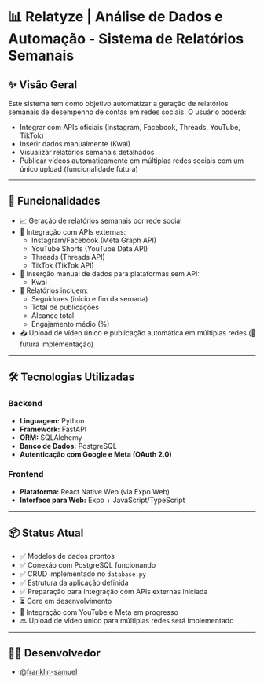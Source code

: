 # 📊 Relatyze | Análise de Dados e Automação - Sistema de Relatórios Semanais

## ✨ Visão Geral

Este sistema tem como objetivo automatizar a geração de relatórios semanais de desempenho de contas em redes sociais. O usuário poderá:

- Integrar com APIs oficiais (Instagram, Facebook, Threads, YouTube, TikTok)
- Inserir dados manualmente (Kwai)
- Visualizar relatórios semanais detalhados
- Publicar vídeos automaticamente em múltiplas redes sociais com um único upload (funcionalidade futura)

---

## 🧠 Funcionalidades

- 📈 Geração de relatórios semanais por rede social
- 🔌 Integração com APIs externas:
  - Instagram/Facebook (Meta Graph API)
  - YouTube Shorts (YouTube Data API)
  - Threads (Threads API)
  - TikTok (TikTok API)
- 📝 Inserção manual de dados para plataformas sem API:
  - Kwai
- 🧾 Relatórios incluem:
  - Seguidores (início e fim da semana)
  - Total de publicações
  - Alcance total
  - Engajamento médio (%)
- 📤 Upload de vídeo único e publicação automática em múltiplas redes (🚧 futura implementação)

---

## 🛠️ Tecnologias Utilizadas

### Backend
- **Linguagem:** Python
- **Framework:** FastAPI
- **ORM:** SQLAlchemy
- **Banco de Dados:** PostgreSQL
- **Autenticação com Google e Meta (OAuth 2.0)**

### Frontend
- **Plataforma:** React Native Web (via Expo Web)
- **Interface para Web:** Expo + JavaScript/TypeScript

---

## 📦 Status Atual

- ✅ Modelos de dados prontos
- ✅ Conexão com PostgreSQL funcionando
- ✅ CRUD implementado no `database.py`
- ✅ Estrutura da aplicação definida
- ✅ Preparação para integração com APIs externas iniciada
- ⏳ Core em desenvolvimento
- 🚧 Integração com YouTube e Meta em progresso
- 🔜 Upload de vídeo único para múltiplas redes será implementado

---

## 👨‍💻 Desenvolvedor

- [@franklin-samuel](https://github.com/franklin-samuel)
